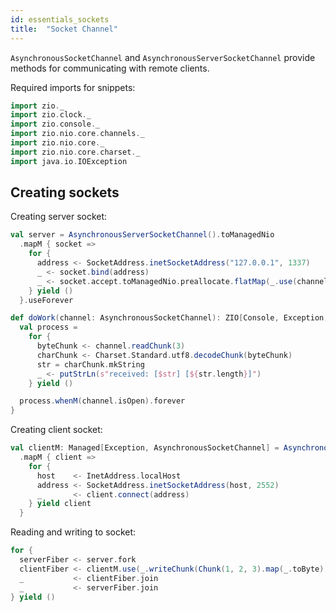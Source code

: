 ```yaml
---
id: essentials_sockets
title:  "Socket Channel"
---
```


`AsynchronousSocketChannel` and `AsynchronousServerSocketChannel` provide methods for communicating with remote clients.

Required imports for snippets:

```scala mdoc:silent
import zio._
import zio.clock._
import zio.console._
import zio.nio.core.channels._
import zio.nio.core._
import zio.nio.core.charset._
import java.io.IOException
```

## Creating sockets

Creating server socket:

```scala mdoc:silent
val server = AsynchronousServerSocketChannel().toManagedNio
  .mapM { socket =>
    for {
      address <- SocketAddress.inetSocketAddress("127.0.0.1", 1337)
      _ <- socket.bind(address)
      _ <- socket.accept.toManagedNio.preallocate.flatMap(_.use(channel => doWork(channel).catchAll(ex => putStrLn(ex.getMessage))).fork).forever.fork
    } yield ()
  }.useForever

def doWork(channel: AsynchronousSocketChannel): ZIO[Console, Exception, Unit] = {
  val process =
    for {
      byteChunk <- channel.readChunk(3)
      charChunk <- Charset.Standard.utf8.decodeChunk(byteChunk)
      str = charChunk.mkString
      _ <- putStrLn(s"received: [$str] [${str.length}]")
    } yield ()

  process.whenM(channel.isOpen).forever
}
```

Creating client socket:

```scala mdoc:silent
val clientM: Managed[Exception, AsynchronousSocketChannel] = AsynchronousSocketChannel().toManagedNio
  .mapM { client =>
    for {
      host    <- InetAddress.localHost
      address <- SocketAddress.inetSocketAddress(host, 2552)
      _       <- client.connect(address)
    } yield client
  }
```

Reading and writing to socket:

```scala mdoc:silent
for {
  serverFiber <- server.fork
  clientFiber <- clientM.use(_.writeChunk(Chunk(1, 2, 3).map(_.toByte))).fork
  _           <- clientFiber.join
  _           <- serverFiber.join
} yield ()
```

